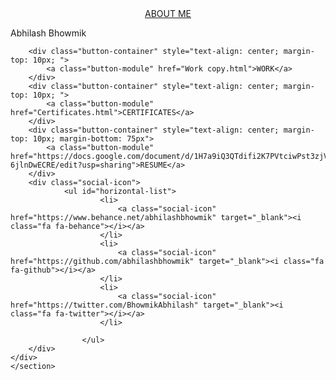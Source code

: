 <html>
    <head>
        <meta http-equiv="Content-Type" content="text/html; charset=UTF-8">
        <script src="https://use.fontawesome.com/20851d0292.js"></script>
        <title>Home</title>
        <meta name="viewport" content="width=device-width, initial-scale=1">
        <link rel="stylesheet" href="test-assets\css\main.css">
        <link rel="icon" href="Files/obsidian_cube.png">
    </head>
<body>
    <section class="splash centered site-content">
    <div class="hero-area">
        <div class="button-container" style="text-align: center; margin-top: 120px" >
            <a href="About-Me-Revised.html" class="button-module preserve-whitespace--nowrap">ABOUT ME</a>
        </div>
        <div class="title">
            <p class="a">Abhilash Bhowmik</p>
        </div>
        <div class="subclass">
            <div>
                <span id="type-effect" ></span>
            </div>
        </div>

        <div class="button-container" style="text-align: center; margin-top: 10px; ">
            <a class="button-module" href="Work copy.html">WORK</a>
        </div>
        <div class="button-container" style="text-align: center; margin-top: 10px; ">
            <a class="button-module" href="Certificates.html">CERTIFICATES</a>
        </div>
        <div class="button-container" style="text-align: center; margin-top: 10px; margin-bottom: 75px">
            <a class="button-module" href="https://docs.google.com/document/d/1H7a9iQ3QTdifi2K7PVtciwPst3zjVj9e-6jlnDwECRE/edit?usp=sharing">RESUME</a>
        </div>
        <div class="social-icon">
                <ul id="horizontal-list">
                        <li>
                            <a class="social-icon" href="https://www.behance.net/abhilashbhowmik" target="_blank"><i class="fa fa-behance"></i></a>
                        </li>
                        <li>
                            <a class="social-icon" href="https://github.com/abhilashbhowmik" target="_blank"><i class="fa fa-github"></i></a>
                        </li>
                        <li>
                            <a class="social-icon" href="https://twitter.com/BhowmikAbhilash" target="_blank"><i class="fa fa-twitter"></i></a>
                        </li>
                        
                    </ul>
        </div>
    </div>
    </section>

<script src="https://cdn.jsdelivr.net/npm/typeit@7.0.4/dist/typeit.min.js"</script>
    <script>
    new TypeIt("#type-effect", {
        speed: 375,
        loop: true,
        loopDelay: 1000,
        lifeLike: true,
        cursor: true,
        cursorSpeed: 1000,
        waitUntilVisible: true,
        html:true
    })
    .type("DESIGN ENTHUSIAST")
    .pause(500)
    .type(" |")
    .pause(1000)
    .type(" HOBBYIST")
    .go();
    </script>

</body></html>
